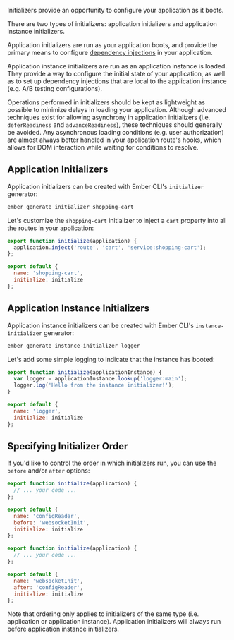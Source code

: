 Initializers provide an opportunity to configure your application as it boots.

There are two types of initializers: application initializers and application
instance initializers.

Application initializers are run as your application boots, and provide the
primary means to configure [dependency injections](./dependency-injection) in
your application.

Application instance initializers are run as an application instance is loaded.
They provide a way to configure the initial state of your application, as well
as to set up dependency injections that are local to the application instance
(e.g. A/B testing configurations).

Operations performed in initializers should be kept as lightweight as possible
to minimize delays in loading your application. Although advanced techniques
exist for allowing asynchrony in application initializers (i.e. `deferReadiness`
and `advanceReadiness`), these techniques should generally be avoided. Any
asynchronous loading conditions (e.g. user authorization) are almost always
better handled in your application route's hooks, which allows for DOM
interaction while waiting for conditions to resolve.

## Application Initializers

Application initializers can be created with Ember CLI's `initializer`
generator:

```bash
ember generate initializer shopping-cart
```

Let's customize the `shopping-cart` initializer to inject a `cart` property into
all the routes in your application:

```app/initializers/shopping-cart.js
export function initialize(application) {
  application.inject('route', 'cart', 'service:shopping-cart');
};

export default {
  name: 'shopping-cart',
  initialize: initialize
};
```

## Application Instance Initializers

Application instance initializers can be created with Ember CLI's
`instance-initializer` generator:

```bash
ember generate instance-initializer logger
```

Let's add some simple logging to indicate that the instance has booted:

```app/instance-initializers/logger.js
export function initialize(applicationInstance) {
  var logger = applicationInstance.lookup('logger:main');
  logger.log('Hello from the instance initializer!');
}

export default {
  name: 'logger',
  initialize: initialize
};
```

## Specifying Initializer Order

If you'd like to control the order in which initializers run, you can use the
`before` and/or `after` options:

```app/initializers/config-reader.js
export function initialize(application) {
  // ... your code ...
};

export default {
  name: 'configReader',
  before: 'websocketInit',
  initialize: initialize
};
```

```app/initializers/websocket-init.js
export function initialize(application) {
  // ... your code ...
};

export default {
  name: 'websocketInit',
  after: 'configReader',
  initialize: initialize
};
```

Note that ordering only applies to initializers of the same type (i.e.
application or application instance). Application initializers will always run
before application instance initializers.
